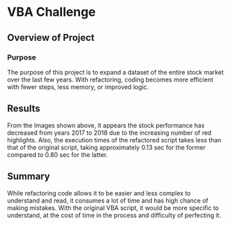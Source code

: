# VBA Challenge

## Overview of Project

### Purpose

The purpose of this project is to expand a dataset of the entire stock market over the last few years. With refactoring,
coding becomes more efficient with fewer steps, less memory, or improved logic.

## Results

From the Images shown above, it appears the stock performance has decreased from years 2017 to 2018 due to the
increasing number of red highlights. Also, the execution times of the refactored script takes less than that of 
the original script, taking approximately 0.13 sec for the former compared to 0.80 sec for the latter.

## Summary

While refactoring code allows it to be easier and less complex to understand and read, it consumes a lot of time and
has high chance of making mistakes. With the original VBA script, it would be more specific to understand, at the 
cost of time in the process and difficulty of perfecting it.
